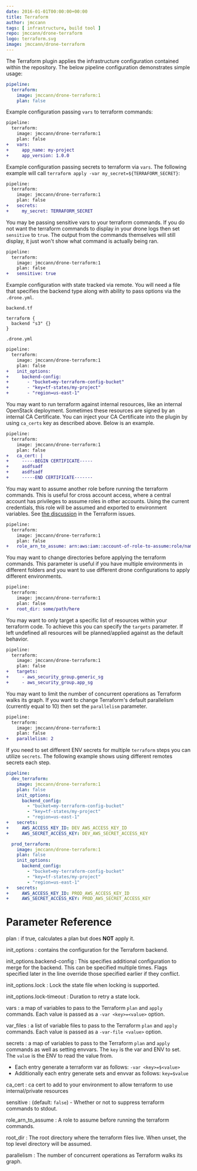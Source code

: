 ```yaml
---
date: 2016-01-01T00:00:00+00:00
title: Terraform
author: jmccann
tags: [ infrastructure, build tool ]
repo: jmccann/drone-terraform
logo: terraform.svg
image: jmccann/drone-terraform
---
```


The Terraform plugin applies the infrastructure configuration contained within the repository. The below pipeline configuration demonstrates simple usage:

```yaml
pipeline:
  terraform:
    image: jmccann/drone-terraform:1
    plan: false
```

Example configuration passing `vars` to terraform commands:

```diff
pipeline:
  terraform:
    image: jmccann/drone-terraform:1
    plan: false
+   vars:
+     app_name: my-project
+     app_version: 1.0.0
```

Example configuration passing secrets to terraform via `vars`.  The following
example will call `terraform apply -var my_secret=${TERRAFORM_SECRET}`:

```diff
pipeline:
  terraform:
    image: jmccann/drone-terraform:1
    plan: false
+   secrets:
+     my_secret: TERRAFORM_SECRET
```

You may be passing sensitive vars to your terraform commands.  If you do not want
the terraform commands to display in your drone logs then set `sensitive` to `true`.
The output from the commands themselves will still display, it just won't show
what command is actually being ran.

```diff
pipeline:
  terraform:
    image: jmccann/drone-terraform:1
    plan: false
+   sensitive: true
```

Example configuration with state tracked via remote.  You will need a file
that specifies the backend type along with ability to pass options via the `.drone.yml`.

`backend.tf`
```
terraform {
  backend "s3" {}
}
```

`.drone.yml`
```diff
pipeline:
  terraform:
    image: jmccann/drone-terraform:1
    plan: false
+   init_options:
+     backend-config:
+       - "bucket=my-terraform-config-bucket"
+       - "key=tf-states/my-project"
+       - "region=us-east-1"
```

You may want to run terraform against internal resources, like an internal
OpenStack deployment.  Sometimes these resources are signed by an internal
CA Certificate.  You can inject your CA Certificate into the plugin by using
`ca_certs` key as described above.  Below is an example.

```diff
pipeline:
  terraform:
    image: jmccann/drone-terraform:1
    plan: false
+   ca_cert: |
+     -----BEGIN CERTIFICATE-----
+     asdfsadf
+     asdfsadf
+     -----END CERTIFICATE-------
```

You may want to assume another role before running the terraform commands.
This is useful for cross account access, where a central account has privileges
to assume roles in other accounts. Using the current credentials, this role will
be assumed and exported to environment variables.
See [the discussion](https://github.com/hashicorp/terraform/issues/1275) in the Terraform issues.

```diff
pipeline:
  terraform:
    image: jmccann/drone-terraform:1
    plan: false
+   role_arn_to_assume: arn:aws:iam::account-of-role-to-assume:role/name-of-role
```

You may want to change directories before applying the terraform commands.
This parameter is useful if you have multiple environments in different folders
and you want to use different drone configurations to apply different environments.

```diff
pipeline:
  terraform:
    image: jmccann/drone-terraform:1
    plan: false
+   root_dir: some/path/here
```

You may want to only target a specific list of resources within your terraform
code. To achieve this you can specify the `targets` parameter. If left undefined
all resources will be planned/applied against as the default behavior.

```diff
pipeline:
  terraform:
    image: jmccann/drone-terraform:1
    plan: false
+   targets:
+     - aws_security_group.generic_sg
+     - aws_security_group.app_sg
```

You may want to limit the number of concurrent operations as Terraform walks its graph.
If you want to change Terraform's default parallelism (currently equal to 10) then set the `parallelism` parameter.

```diff
pipeline:
  terraform:
    image: jmccann/drone-terraform:1
    plan: false
+   parallelism: 2
```

If you need to set different ENV secrets for multiple `terraform` steps you can utilize `secrets`.
The following example shows using different remotes secrets each step.

```yaml
pipeline:
  dev_terraform:
    image: jmccann/drone-terraform:1
    plan: false
    init_options:
      backend_config:
        - "bucket=my-terraform-config-bucket"
        - "key=tf-states/my-project"
        - "region=us-east-1"
+   secrets:
+     AWS_ACCESS_KEY_ID: DEV_AWS_ACCESS_KEY_ID
+     AWS_SECRET_ACCESS_KEY: DEV_AWS_SECRET_ACCESS_KEY

  prod_terraform:
    image: jmccann/drone-terraform:1
    plan: false
    init_options:
      backend_config:
        - "bucket=my-terraform-config-bucket"
        - "key=tf-states/my-project"
        - "region=us-east-1"
+   secrets:
+     AWS_ACCESS_KEY_ID: PROD_AWS_ACCESS_KEY_ID
+     AWS_SECRET_ACCESS_KEY: PROD_AWS_SECRET_ACCESS_KEY
```

# Parameter Reference

plan
: if true, calculates a plan but does __NOT__ apply it.

init_options
: contains the configuration for the Terraform backend.

init_options.backend-config
: This specifies additional configuration to merge for the backend. This can be
specified multiple times. Flags specified later in the line override those
specified earlier if they conflict.

init_options.lock
: Lock the state file when locking is supported.

init_options.lock-timeout
: Duration to retry a state lock.

vars
: a map of variables to pass to the Terraform `plan` and `apply` commands.
Each value is passed as a `-var <key>=<value>` option.

var_files
: a list of variable files to pass to the Terraform `plan` and `apply` commands.
Each value is passed as a `-var-file <value>` option.

secrets
: a map of variables to pass to the Terraform `plan` and `apply` commands as well as setting envvars.
The `key` is the var and ENV to set.  The `value` is the ENV to read the value from.
* Each entry generate a terraform var as follows: `-var <key>=$<value>`
* Additionally each entry generate sets and envvar as follows: `key=$value`

ca_cert
: ca cert to add to your environment to allow terraform to use internal/private resources

sensitive
: (default: `false`) - Whether or not to suppress terraform commands to stdout.

role_arn_to_assume
: A role to assume before running the terraform commands.

root_dir
: The root directory where the terraform files live. When unset, the top level directory will be assumed.

parallelism
: The number of concurrent operations as Terraform walks its graph.
